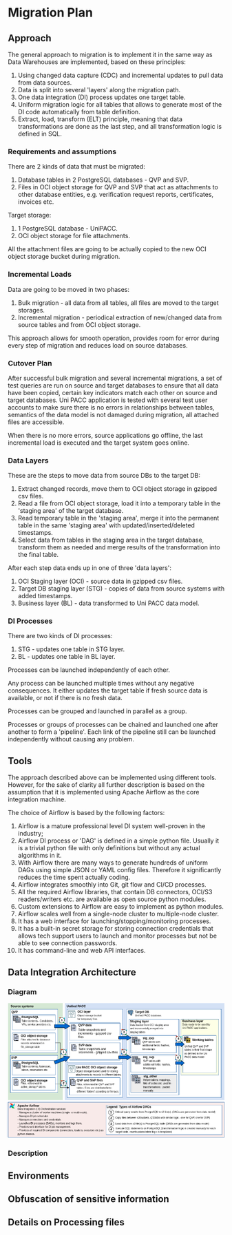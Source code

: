 Migration Plan
===============

Approach
---------

The general approach to migration is to implement it in the same way
as Data Warehouses are implemented, based on these principles:

1. Using changed data capture (CDC) and incremental updates to pull data from data sources.
2. Data is split into several 'layers' along the migration path.
3. One data integration (DI) process updates one target table.
4. Uniform migration logic for all tables that allows to generate most of the DI code
   automatically from table definition.
5. Extract, load, transform (ELT) principle, meaning that data transformations
   are done as the last step, and all transformation logic is defined in SQL.

### Requirements and assumptions ###

There are 2 kinds of data that must be migrated:

1. Database tables in 2 PostgreSQL databases - QVP and SVP.
2. Files in OCI object storage for QVP and SVP that act as attachments to other database entities,
   e.g. verification request reports, certificates, invoices etc.

Target storage:

1. 1 PostgreSQL database - UniPACC.
2. OCI object storage for file attachments.

All the attachment files are going to be actually copied to the new OCI object storage bucket
during migration.

### Incremental Loads ###

Data are going to be moved in two phases:

1. Bulk migration - all data from all tables, all files are moved to the target storages.
2. Incremental migration - periodical extraction of new/changed data
   from source tables and from OCI object storage.

This approach allows for smooth operation,
provides room for error during every step of migration and
reduces load on source databases.

### Cutover Plan ###

After successful bulk migration and several incremental migrations, 
a set of test queries are run on source and target databases to ensure that
all data have been copied, certain key indicators match each other on source and target databases.
Uni PACC application is tested with several test user accounts
to make sure there is no errors in relationships between tables, semantics of the data model is not
damaged during migration, all attached files are accessible.

When there is no more errors, source applications go offline,
the last incremental load is executed and the target system goes online.

### Data Layers ###

These are the steps to move data from source DBs to the target DB:

1. Extract changed records, move them to OCI object storage in gzipped csv files.
2. Read a file from OCI object storage, load it into a temporary table in the 'staging area'
   of the target database.
3. Read temporary table in the 'staging area', merge it into the permanent table in the
   same 'staging area' with updated/inserted/deleted timestamps.
3. Select data from tables in the staging area in the target database, transform them
   as needed and merge results of the transformation into the final table.

After each step data ends up in one of three 'data layers':

1. OCI Staging layer (OCI) - source data in gzipped csv files.
2. Target DB staging layer (STG)  - copies of data from source systems with added timestamps.
3. Business layer (BL) - data transformed to Uni PACC data model.

### DI Processes ###

There are two kinds of DI processes:

1. STG - updates one table in STG layer.
2. BL - updates one table in BL layer.

Processes can be launched independently of each other.

Any process can be launched multiple times without any negative consequences.
It either updates the target table if fresh source data is available, or
not if there is no fresh data.

Processes can be grouped and launched in parallel as a group.

Processes or groups of processes can be chained and launched one after another
to form a 'pipeline'. Each link of the pipeline still can be launched
independently without causing any problem.

Tools
------

The approach described above can be implemented using different tools.
However, for the sake of clarity all further description is based on the assumption
that it is implemented using Apache Airflow as the core integration machine.

The choice of Airflow is based by the following factors:

1. Airflow is a mature professional level DI system well-proven in the industry;
2. Airflow DI process or 'DAG' is defined in a simple python file. Usually
   it is a trivial python file with only definitions but without any actual algorithms in it.
3. With Airflow there are many ways to generate hundreds of uniform DAGs using simple
   JSON or YAML config files. Therefore it significantly reduces the time spent
   actually coding.
4. Airflow integrates smoothly into Git, git flow and CI/CD processes.
5. All the required Airflow libraries, that contain
   DB connectors, OCI/S3 readers/writers etc. are available as open source 
   python modules.
6. Custom extensions to Airflow are easy to implement as python modules.
7. Airflow scales well from a single-node cluster to multiple-node cluster.
8. It has a web interface for launching/stopping/monitoring processes.
9. It has a built-in secret storage for storing connection credentials that
   allows tech support users to launch and monitor processes but not be able
   to see connection passwords.
9. It has command-line and web API interfaces.

Data Integration Architecture
------------------------------

### Diagram ###

![Migration Architecture Diagram](img/data-migr-arch.png)

### Description ###


Environments
-------------

Obfuscation of sensitive information
-------------------------------------

Details on Processing files
-----------------------------

